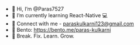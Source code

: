 - 👋 Hi, I’m @Paras7527
- 🌱 I’m currently learning React-Native 💻
- 📨 Connect with me - paraskulkarni123@gmail.com
- 🌝 Bento: https://bento.me/paras-kulkarni
- 👻 Break. Fix. Learn. Grow.
 
<!---
Paras7527/Paras7527 is a ✨ special ✨ repository because its `README.md` (this file) appears on your GitHub profile.
You can click the Preview link to take a look at your changes.
--->
